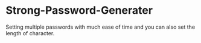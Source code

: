 # Strong-Password-Generater
Setting multiple passwords with much ease of time and you can also set the length of character.

